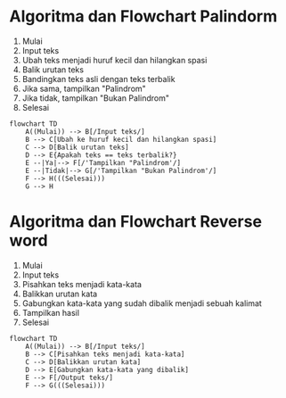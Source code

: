 # Algoritma dan Flowchart Palindorm
1. Mulai
1. Input teks
1. Ubah teks menjadi huruf kecil dan hilangkan spasi
1. Balik urutan teks
1. Bandingkan teks asli dengan teks terbalik
1. Jika sama, tampilkan "Palindrom"
1. Jika tidak, tampilkan "Bukan Palindrom"
1. Selesai

```mermaid
flowchart TD
    A((Mulai)) --> B[/Input teks/]
    B --> C[Ubah ke huruf kecil dan hilangkan spasi]
    C --> D[Balik urutan teks]
    D --> E{Apakah teks == teks terbalik?}
    E --|Ya|--> F[/'Tampilkan "Palindrom'/]
    E --|Tidak|--> G[/'Tampilkan "Bukan Palindrom'/]
    F --> H(((Selesai)))
    G --> H
```

# Algoritma dan Flowchart Reverse word
1. Mulai
1. Input teks
1. Pisahkan teks menjadi kata-kata
1. Balikkan urutan kata
1. Gabungkan kata-kata yang sudah dibalik menjadi sebuah kalimat
1. Tampilkan hasil
1. Selesai

```mermaid
flowchart TD
    A((Mulai)) --> B[/Input teks/]
    B --> C[Pisahkan teks menjadi kata-kata]
    C --> D[Balikkan urutan kata]
    D --> E[Gabungkan kata-kata yang dibalik]
    E --> F[/Output teks/]
    F --> G(((Selesai)))


